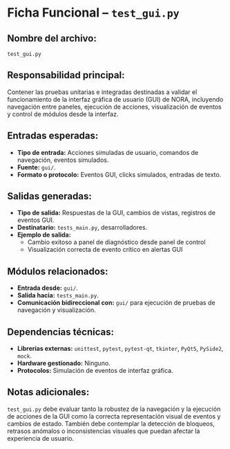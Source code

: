 # Ficha Funcional – `test_gui.py`

## Nombre del archivo:
`test_gui.py`

## Responsabilidad principal:
Contener las pruebas unitarias e integradas destinadas a validar el funcionamiento de la interfaz gráfica de usuario (GUI) de NORA, incluyendo navegación entre paneles, ejecución de acciones, visualización de eventos y control de módulos desde la interfaz.

## Entradas esperadas:
- **Tipo de entrada:** Acciones simuladas de usuario, comandos de navegación, eventos simulados.
- **Fuente:** `gui/`.
- **Formato o protocolo:** Eventos GUI, clicks simulados, entradas de texto.

## Salidas generadas:
- **Tipo de salida:** Respuestas de la GUI, cambios de vistas, registros de eventos GUI.
- **Destinatario:** `tests_main.py`, desarrolladores.
- **Ejemplo de salida:**
  - Cambio exitoso a panel de diagnóstico desde panel de control
  - Visualización correcta de evento crítico en alertas GUI

## Módulos relacionados:
- **Entrada desde:** `gui/`.
- **Salida hacia:** `tests_main.py`.
- **Comunicación bidireccional con:** `gui/` para ejecución de pruebas de navegación y visualización.

## Dependencias técnicas:
- **Librerías externas:** `unittest`, `pytest`, `pytest-qt`, `tkinter`, `PyQt5`, `PySide2`, `mock`.
- **Hardware gestionado:** Ninguno.
- **Protocolos:** Simulación de eventos de interfaz gráfica.

## Notas adicionales:
`test_gui.py` debe evaluar tanto la robustez de la navegación y la ejecución de acciones de la GUI como la correcta representación visual de eventos y cambios de estado. También debe contemplar la detección de bloqueos, retrasos anómalos o inconsistencias visuales que puedan afectar la experiencia de usuario.